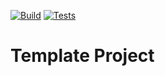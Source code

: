 [![Build](https://github.com/LUMOTradeService/LUMO-CSharp-Template/actions/workflows/build.yml/badge.svg)](https://github.com/LUMOTradeService/LUMO-CSharp-Template/actions/workflows/build.yml)
[![Tests](https://github.com/LUMOTradeService/LUMO-CSharp-Template/actions/workflows/tests.yml/badge.svg)](https://github.com/LUMOTradeService/LUMO-CSharp-Template/actions/workflows/tests.yml)

# Template Project
